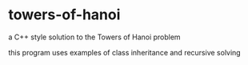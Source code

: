 # towers-of-hanoi
a C++ style solution to the Towers of Hanoi problem

this program uses examples of class inheritance and recursive solving
